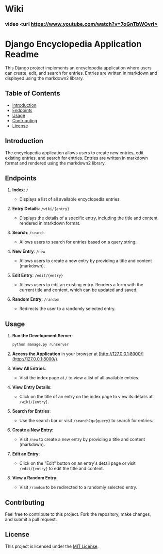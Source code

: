 # Wiki
### video <url https://www.youtube.com/watch?v=7oGnTbWOvrI>
# Django Encyclopedia Application Readme

This Django project implements an encyclopedia application where users can create, edit, and search for entries. Entries are written in markdown and displayed using the markdown2 library.

## Table of Contents
- [Introduction](#introduction)
- [Endpoints](#endpoints)
- [Usage](#usage)
- [Contributing](#contributing)
- [License](#license)

## Introduction
The encyclopedia application allows users to create new entries, edit existing entries, and search for entries. Entries are written in markdown format and rendered using the markdown2 library.

## Endpoints
1. **Index**: `/`
   - Displays a list of all available encyclopedia entries.

2. **Entry Details**: `/wiki/{entry}`
   - Displays the details of a specific entry, including the title and content rendered in markdown format.

3. **Search**: `/search`
   - Allows users to search for entries based on a query string.

4. **New Entry**: `/new`
   - Allows users to create a new entry by providing a title and content (markdown).

5. **Edit Entry**: `/edit/{entry}`
   - Allows users to edit an existing entry. Renders a form with the current title and content, which can be updated and saved.

6. **Random Entry**: `/random`
   - Redirects the user to a randomly selected entry.

## Usage
1. **Run the Development Server**:
    ```bash
    python manage.py runserver
    ```
2. **Access the Application** in your browser at [http://127.0.0.1:8000/](http://127.0.0.1:8000/).

3. **View All Entries**:
    - Visit the index page at `/` to view a list of all available entries.

4. **View Entry Details**:
    - Click on the title of an entry on the index page to view its details at `/wiki/{entry}`.

5. **Search for Entries**:
    - Use the search bar or visit `/search?q={query}` to search for entries.

6. **Create a New Entry**:
    - Visit `/new` to create a new entry by providing a title and content (markdown).

7. **Edit an Entry**:
    - Click on the "Edit" button on an entry's detail page or visit `/edit/{entry}` to edit the title and content.

8. **View a Random Entry**:
    - Visit `/random` to be redirected to a randomly selected entry.

## Contributing
Feel free to contribute to this project. Fork the repository, make changes, and submit a pull request.

## License
This project is licensed under the [MIT License](LICENSE).
